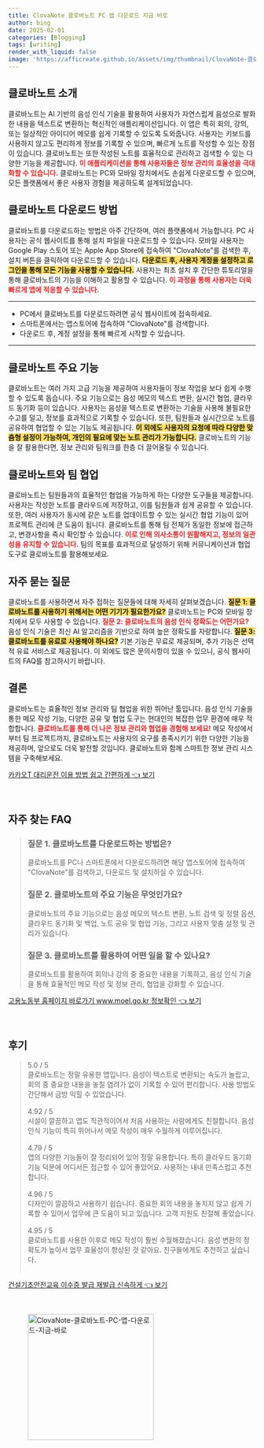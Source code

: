 ```yaml
---
title: ClovaNote 클로바노트 PC 앱 다운로드 지금 바로
author: bing
date: 2025-02-01
categories: [Blogging]
tags: [writing]
render_with_liquid: false
image: 'https://afficreate.github.io/assets/img/thumbnail/ClovaNote-클로바노트-PC-앱-다운로드-지금-바로.webp'
---
```



<h2 id='클로바노트_소개'>클로바노트 소개</h2>

<p>클로바노트는 AI 기반의 음성 인식 기술을 활용하여 사용자가 자연스럽게 음성으로 발화한 내용을 텍스트로 변환하는 혁신적인 애플리케이션입니다. 이 앱은 특히 회의, 강의, 또는 일상적인 아이디어 메모를 쉽게 기록할 수 있도록 도와줍니다. 사용자는 키보드를 사용하지 않고도 편리하게 정보를 기록할 수 있으며, 빠르게 노트를 작성할 수 있는 장점이 있습니다. 클로바노트는 또한 작성된 노트를 효율적으로 관리하고 검색할 수 있는 다양한 기능을 제공합니다. <b><span style="color: #ee2323;">이 애플리케이션을 통해 사용자들은 정보 관리의 효율성을 극대화할 수 있습니다.</span></b> 클로바노트는 PC와 모바일 장치에서도 손쉽게 다운로드할 수 있으며, 모든 플랫폼에서 좋은 사용자 경험을 제공하도록 설계되었습니다.</p>

<h2 id='다운로드_방법'>클로바노트 다운로드 방법</h2>

<p>클로바노트를 다운로드하는 방법은 아주 간단하며, 여러 플랫폼에서 가능합니다. PC 사용자는 공식 웹사이트를 통해 설치 파일을 다운로드할 수 있습니다. 모바일 사용자는 Google Play 스토어 또는 Apple App Store에 접속하여 "ClovaNote"를 검색한 후, 설치 버튼을 클릭하여 다운로드할 수 있습니다. <b><span style="background-color: #ffe066;">다운로드 후, 사용자 계정을 설정하고 로그인을 통해 모든 기능을 사용할 수 있습니다.</span></b> 사용자는 최초 설치 후 간단한 튜토리얼을 통해 클로바노트의 기능을 이해하고 활용할 수 있습니다. <b><span style="color: #ee2323;">이 과정을 통해 사용자는 더욱 빠르게 앱에 적응할 수 있습니다.</span></b></p>

<hr />

<ul>
    <li>PC에서 클로바노트를 다운로드하려면 공식 웹사이트에 접속하세요.</li>
    <li>스마트폰에서는 앱스토어에 접속하여 "ClovaNote"를 검색합니다.</li>
    <li>다운로드 후, 계정 설정을 통해 빠르게 시작할 수 있습니다.</li>
</ul>

<hr />

<h2 id='기능_분석'>클로바노트 주요 기능</h2>

<p>클로바노트는 여러 가지 고급 기능을 제공하여 사용자들이 정보 작업을 보다 쉽게 수행할 수 있도록 돕습니다. 주요 기능으로는 음성 메모의 텍스트 변환, 실시간 협업, 클라우드 동기화 등이 있습니다. 사용자는 음성을 텍스트로 변환하는 기술을 사용해 불필요한 수고를 덜고, 정보를 효과적으로 기록할 수 있습니다. 또한, 팀원들과 실시간으로 노트를 공유하여 협업할 수 있는 기능도 제공됩니다. <b><span style="background-color: #ffe066;">이 외에도 사용자의 요청에 따라 다양한 맞춤형 설정이 가능하여, 개인의 필요에 맞는 노트 관리가 가능합니다.</span></b> 클로바노트의 기능을 잘 활용한다면, 정보 관리와 팀워크를 한층 더 끌어올릴 수 있습니다.</p>

<h2 id='팀_협업'>클로바노트와 팀 협업</h2>

<p>클로바노트는 팀원들과의 효율적인 협업을 가능하게 하는 다양한 도구들을 제공합니다. 사용자는 작성한 노트를 클라우드에 저장하고, 이를 팀원들과 쉽게 공유할 수 있습니다. 또한, 여러 사용자가 동시에 같은 노트를 업데이트할 수 있는 실시간 협업 기능이 있어 프로젝트 관리에 큰 도움이 됩니다. 클로바노트를 통해 팀 전체가 동일한 정보에 접근하고, 변경사항을 즉시 확인할 수 있습니다. <b><span style="color: #ee2323;">이로 인해 의사소통이 원활해지고, 정보의 일관성을 유지할 수 있습니다.</span></b> 팀의 목표를 효과적으로 달성하기 위해 커뮤니케이션과 협업 도구로 클로바노트를 활용해보세요.</p>

<h2 id='자주_묻는_질문'>자주 묻는 질문</h2>

<p>클로바노트를 사용하면서 자주 접하는 질문들에 대해 자세히 살펴보겠습니다. <b><span style="background-color: #ffe066;">질문 1: 클로바노트를 사용하기 위해서는 어떤 기기가 필요한가요?</span></b> 클로바노트는 PC와 모바일 장치에서 모두 사용할 수 있습니다. <b><span style="color: #ee2323;">질문 2: 클로바노트의 음성 인식 정확도는 어떤가요?</span></b> 음성 인식 기술은 최신 AI 알고리즘을 기반으로 하여 높은 정확도를 자랑합니다. <b><span style="background-color: #ffe066;">질문 3: 클로바노트를 유료로 사용해야 하나요?</span></b> 기본 기능은 무료로 제공되며, 추가 기능은 선택적 유료 서비스로 제공됩니다. 이 외에도 많은 문의사항이 있을 수 있으니, 공식 웹사이트의 FAQ를 참고하시기 바랍니다.</p>

<h2 id='결론'>결론</h2>

<p>클로바노트는 효율적인 정보 관리와 팀 협업을 위한 뛰어난 툴입니다. 음성 인식 기술을 통한 메모 작성 기능, 다양한 공유 및 협업 도구는 현대인의 복잡한 업무 환경에 매우 적합합니다. <b><span style="color: #ee2323;">클로바노트를 통해 더 나은 정보 관리와 협업을 경험해 보세요!</span></b> 메모 작성에서부터 팀 프로젝트까지, 클로바노트는 사용자의 요구를 충족시키기 위한 다양한 기능을 제공하며, 앞으로도 더욱 발전할 것입니다. 클로바노트와 함께 스마트한 정보 관리 시스템을 구축해보세요.</p>


<p><a class="click-button" title="카카오T 대리운전 이용 방법 쉽고 간편하게" href="https://afficreate.github.io/posts/%EC%B9%B4%EC%B9%B4%EC%98%A4T-%EB%8C%80%EB%A6%AC%EC%9A%B4%EC%A0%84-%EC%9D%B4%EC%9A%A9-%EB%B0%A9%EB%B2%95-%EC%89%BD%EA%B3%A0-%EA%B0%84%ED%8E%B8%ED%95%98%EA%B2%8C/" rel="dofollow">카카오T 대리운전 이용 방법 쉽고 간편하게 👈 보기</a></p><br>
<h2 id='자주_찾는_FAQ'>자주 찾는 FAQ</h2>
<div itemscope="" itemtype="https://schema.org/FAQPage"> 
<blockquote> 
<div itemscope="" itemprop="mainEntity" itemtype="https://schema.org/Question"> 
<h3 itemprop="name">질문 1. 클로바노트를 다운로드하는 방법은?</h3> 
<div itemscope="" itemprop="acceptedAnswer" itemtype="https://schema.org/Answer"> 
<span itemprop="text"> 
<p>클로바노트를 PC나 스마트폰에서 다운로드하려면 해당 앱스토어에 접속하여 "ClovaNote"를 검색하고, 다운로드 및 설치하실 수 있습니다.</p> 
</span> 
</div> 
</div> 

<div itemscope="" itemprop="mainEntity" itemtype="https://schema.org/Question"> 
<h3 itemprop="name">질문 2. 클로바노트의 주요 기능은 무엇인가요?</h3> 
<div itemscope="" itemprop="acceptedAnswer" itemtype="https://schema.org/Answer"> 
<span itemprop="text"> 
<p>클로바노트의 주요 기능으로는 음성 메모의 텍스트 변환, 노트 검색 및 정렬 옵션, 클라우드 동기화 및 백업, 노트 공유 및 협업 기능, 그리고 사용자 맞춤 설정 및 관리가 있습니다.</p> 
</span> 
</div> 
</div> 

<div itemscope="" itemprop="mainEntity" itemtype="https://schema.org/Question"> 
<h3 itemprop="name">질문 3. 클로바노트를 활용하여 어떤 일을 할 수 있나요?</h3> 
<div itemscope="" itemprop="acceptedAnswer" itemtype="https://schema.org/Answer"> 
<span itemprop="text"> 
<p>클로바노트를 활용하여 회의나 강의 중 중요한 내용을 기록하고, 음성 인식 기술을 통해 효율적인 메모 작성 및 정보 관리, 협업을 강화할 수 있습니다.</p> 
</span> 
</div> 
</div> 
</blockquote> 
</div>
<p><a class="click-button" title="고용노동부 홈페이지 바로가기 www.moel.go.kr 정보확인" href="https://afficreate.github.io/posts/%EA%B3%A0%EC%9A%A9%EB%85%B8%EB%8F%99%EB%B6%80-%ED%99%88%ED%8E%98%EC%9D%B4%EC%A7%80-%EB%B0%94%EB%A1%9C%EA%B0%80%EA%B8%B0-www.moel.go.kr-%EC%A0%95%EB%B3%B4%ED%99%95%EC%9D%B8/" rel="dofollow">고용노동부 홈페이지 바로가기 www.moel.go.kr 정보확인 👈 보기</a></p><br>
<h2 id='후기'>후기</h2>
<div itemscope itemtype="https://schema.org/Product">
  <blockquote>
  <div itemprop="review" itemscope itemtype="https://schema.org/Review">
      <div itemprop="reviewRating" itemscope itemtype="https://schema.org/Rating"> <span itemprop="ratingValue">5.0</span> / <span itemprop="bestRating">5</span> </div>
      <span itemprop="reviewBody">클로바노트는 정말 유용한 앱입니다. 음성이 텍스트로 변환되는 속도가 놀랍고, 회의 중 중요한 내용을 놓칠 염려가 없이 기록할 수 있어 편리합니다. 사용 방법도 간단해서 금방 익힐 수 있었습니다.</span>
  </div>
  <br>
  <div itemprop="review" itemscope itemtype="https://schema.org/Review">
      <div itemprop="reviewRating" itemscope itemtype="https://schema.org/Rating"> <span itemprop="ratingValue">4.92</span> / <span itemprop="bestRating">5</span> </div>
      <span itemprop="reviewBody">시설이 깔끔하고 앱도 직관적이어서 처음 사용하는 사람에게도 친절합니다. 음성 인식 기능이 특히 뛰어나서 메모 작성이 매우 수월하게 이루어집니다.</span>
  </div>
  <br>
  <div itemprop="review" itemscope itemtype="https://schema.org/Review">
      <div itemprop="reviewRating" itemscope itemtype="https://schema.org/Rating"> <span itemprop="ratingValue">4.79</span> / <span itemprop="bestRating">5</span> </div>
      <span itemprop="reviewBody">앱의 다양한 기능들이 잘 정리되어 있어 정말 유용합니다. 특히 클라우드 동기화 기능 덕분에 어디서든 접근할 수 있어 좋았어요. 사용하는 내내 만족스럽고 추천합니다.</span>
  </div>
  <br>
  <div itemprop="review" itemscope itemtype="https://schema.org/Review">
      <div itemprop="reviewRating" itemscope itemtype="https://schema.org/Rating"> <span itemprop="ratingValue">4.96</span> / <span itemprop="bestRating">5</span> </div>
      <span itemprop="reviewBody">디자인이 깔끔하고 사용하기 쉽습니다. 중요한 회의 내용을 놓치지 않고 쉽게 기록할 수 있어서 업무에 큰 도움이 되고 있습니다. 고객 지원도 친절해 좋았습니다.</span>
  </div>
  <br>
  <div itemprop="review" itemscope itemtype="https://schema.org/Review">
      <div itemprop="reviewRating" itemscope itemtype="https://schema.org/Rating"> <span itemprop="ratingValue">4.95</span> / <span itemprop="bestRating">5</span> </div>
      <span itemprop="reviewBody">클로바노트를 사용한 이후로 메모 작성이 훨씬 수월해졌습니다. 음성 변환의 정확도가 높아서 업무 효율성이 향상된 것 같아요. 친구들에게도 추천하고 싶습니다.</span>
  </div>
  <br>
  </blockquote>
</div>
<p><a class="click-button" title="건설기초안전교육 이수증 발급 재발급 신속하게" href="https://afficreate.github.io/posts/%EA%B1%B4%EC%84%A4%EA%B8%B0%EC%B4%88%EC%95%88%EC%A0%84%EA%B5%90%EC%9C%A1-%EC%9D%B4%EC%88%98%EC%A6%9D-%EB%B0%9C%EA%B8%89-%EC%9E%AC%EB%B0%9C%EA%B8%89-%EC%8B%A0%EC%86%8D%ED%95%98%EA%B2%8C/" rel="dofollow">건설기초안전교육 이수증 발급 재발급 신속하게 👈 보기</a></p><br>
<figure class="image"><img src="https://afficreate.github.io/assets/img/thumbnail/ClovaNote-클로바노트-PC-앱-다운로드-지금-바로.webp" alt="ClovaNote-클로바노트-PC-앱-다운로드-지금-바로" width="256" height="256"></figure>